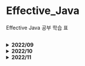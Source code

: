 # Effective_Java
Effective Java 공부 학습 표

## 
<details>
  <summary><b>2022/09</b></summary>
  <div markdown="1">

|날짜|내용|링크
|------|------------------------------|---------------|
|2022/08/29|아이템 1. 생성자 대신 정적 메서드 팩토리를 고려하라|https://ajdahrdl.tistory.com/286|
|2022/08/30|아이템 2. 생성자에 매개변수가 많다면 빌더를 고려하라|https://ajdahrdl.tistory.com/287|
|2022/08/31|아이템 3. private 생성자나 열거 타입으로 싱글턴임을 보장하라.</br>아이템 4. 인스턴스화를 막으려거든 private 생성자를 사용하라|https://ajdahrdl.tistory.com/288</br>https://ajdahrdl.tistory.com/289|
|2022/09/01|아이템 5. 자원을 직접 명시하지 말고 의존 객체 주입을 사용하라|https://ajdahrdl.tistory.com/290|
|2022/09/02|아이템 6. 불필요한 객체 생성을 피하라|https://ajdahrdl.tistory.com/291|
|2022/09/05|아이템 7. 다 쓴 객체 참조를 해제하라|https://ajdahrdl.tistory.com/294|
|2022/09/06|아이템 8. finalizer와 cleaner 사용을 피하라|https://ajdahrdl.tistory.com/295|
|2022/09/07|아이템 9. try-finally보다는 try-with-resources를 사용하라 |https://ajdahrdl.tistory.com/296| 
|2022/09/11|아이템 10. equals는 일반 규약을 지켜 재정의하라 |https://ajdahrdl.tistory.com/297| 
|2022/09/12|아이템 11. equals를 재정의하려거든 hashCode도 재정의하라 |https://ajdahrdl.tistory.com/299| 
|2022/09/13|아이템 12. toString을 항상 재정의하라 |https://ajdahrdl.tistory.com/300| 
|2022/09/14|아이템 13. clone 재정의는 주의해서 진행하라 |https://ajdahrdl.tistory.com/301| 
|2022/09/15|아이템 14. Comparable을 구현할지 고려하라 |https://ajdahrdl.tistory.com/302| 
|2022/09/16|아이템 15. 클래스와 멤버의 접근 권한을 최소화하라 |https://ajdahrdl.tistory.com/303|
|2022/09/19|아이템 16. public 클래스에서는 public 필드가 아닌 접근자 메서드를 사용하라 |https://ajdahrdl.tistory.com/304|
|2022/09/20|아이템 17. 변경 가능성을 최소화하라 |https://ajdahrdl.tistory.com/307|
|2022/09/22|아이템 18. 상속보다는 컴포지션을 사용하라 |https://ajdahrdl.tistory.com/308|
|2022/09/26|아이템 19. 상속을 고려해 설계하고 문서화하라. 그러지 않았다면 상속을 금지하라 |https://ajdahrdl.tistory.com/310|
|2022/09/27|아이템 20. 추상 클래스보다는 인터페이스를 우선하라 |https://ajdahrdl.tistory.com/313|
|2022/09/28|아이템 21. 인터페이스는 구현하는 쪽을 생각해 설계하라 |https://ajdahrdl.tistory.com/314|
|2022/09/29|아이템 22. 인터페이스는 타입을 정의하는 용도로만 사용하라 |https://ajdahrdl.tistory.com/315|
|2022/09/30|아이템 23. 태그 달린 클래스보다는 클래스 계층구조를 활용하라 |https://ajdahrdl.tistory.com/316|
  <div>
</details>

<details>
  <summary><b>2022/10</b></summary>
  <div markdown="1">

|날짜|내용|링크
|------|------------------------------|---------------|
|2022/10/04|아이템 24. 멤버 클래스는 되도록 static으로 만들라 |https://ajdahrdl.tistory.com/319|
|2022/10/05|아이템 25. 톱레벨 클래스는 한 파일에 하나만 담으라 |https://ajdahrdl.tistory.com/320|
|2022/10/06|아이템 26. 로 타입은 사용하지 말라 |https://ajdahrdl.tistory.com/321|
|2022/10/07|아이템 27. 비검사 경고를 제거하라 |https://ajdahrdl.tistory.com/322|
|2022/10/11|아이템 28. 배열보다는 리스트를 사용하라 |https://ajdahrdl.tistory.com/326|
|2022/10/12|아이템 29. 이왕이면 제네릭 타입으로 만들라 |https://ajdahrdl.tistory.com/327|
|2022/10/13|아이템 30. 이왕이면 제네릭 메서드로 만들라 |https://ajdahrdl.tistory.com/328|
|2022/10/17|아이템 31. 한정적 와일드카드를 사용해 API 유연성을 높여라 |https://ajdahrdl.tistory.com/332|
|2022/10/18|아이템 32. 제네릭과 가변인수를 함께 쓸 때는 신중하라 |https://ajdahrdl.tistory.com/333|
|2022/10/19|아이템 33. 타입 안전 이종 컨테이너를 고려하라 |https://ajdahrdl.tistory.com/334|
|2022/10/21|아이템 34. int 상수 대신 열거 타입을 사용하라 |https://ajdahrdl.tistory.com/335|
|2022/10/24|아이템 35. ordinal 메서드 대신 인스턴스 필드를 사용하라</br>아이템 36. 비트 필드 대신 EnumSet을 사용하라|https://ajdahrdl.tistory.com/338</br>https://ajdahrdl.tistory.com/339|
|2022/10/25|아이템 37. ordinal 인덱싱 대신 EnumMap을 사용하라|https://ajdahrdl.tistory.com/340|
|2022/10/26|아이템 38. 확장할 수 있는 열거 타입이 필요하면 인터페이스를 사용하라|https://ajdahrdl.tistory.com/341|
|2022/10/27|아이템 39. 명명 패턴보다 애너테이션을 사용하라|https://ajdahrdl.tistory.com/342|
|2022/10/28|아이템 40. @Override 애너테이션을 일관되게 사용하라|https://ajdahrdl.tistory.com/343|
|2022/10/31|아이템 41. 정의하려는 것이 타입이라면 마커 인터페이스를 사용하라|https://ajdahrdl.tistory.com/346|
  <div>
</details>

<details>
  <summary><b>2022/11</b></summary>
  <div markdown="1">

|날짜|내용|링크
|------|------------------------------|---------------|
|2022/11/01|아이템 42. 익명 클래스보다는 람다를 사용하라|https://ajdahrdl.tistory.com/348|
|2022/11/02|아이템 43. 람다보다는 메서드 참조를 사용하라|https://ajdahrdl.tistory.com/349|
|2022/11/03|아이템 44. 표준 함수형 인터페이스를 사용하라|https://ajdahrdl.tistory.com/350|
|2022/11/04|아이템 45. 스트림은 주의해서 사용하라|https://ajdahrdl.tistory.com/351|
|2022/11/07|아이템 46. 스트림에서는 부작용 없는 함수를 사용하라|https://ajdahrdl.tistory.com/353|
  <div>
</details>
